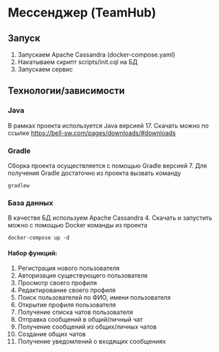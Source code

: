 # Мессенджер (TeamHub)

## Запуск

1. Запускаем Apache Cassandra (docker-compose.yaml)
2. Накатываем скрипт scripts/init.cql на БД
3. Запускаем сервис

## Технологии/зависимости

### Java

В рамках проекта используется Java версией 17. Скачать можно по ссылке https://bell-sw.com/pages/downloads/#downloads

### Gradle

Сборка проекта осуществляется с помощью Gradle версией 7. Для получения Gradle достаточно из проекта вызвать команду

```console
gradlew
```

### База данных

В качестве БД используем Apache Cassandra 4. Скачать и запустить можно с помощью Docker команды из проекта

```console
docker-compose up -d
```

#### Набор функций:

1. Регистрация нового пользователя
2. Авторизация существующего пользователя
3. Просмотр своего профиля
4. Редактирование своего профиля
5. Поиск пользователей по ФИО, имени пользователя
6. Открытие профиля пользователя
7. Получение списка чатов пользователя
8. Отправка сообщений в общий/личный чат
9. Получение сообщений из общих/личных чатов
10. Создание общих чатов
11. Получение уведомлений о входящих сообщениях
